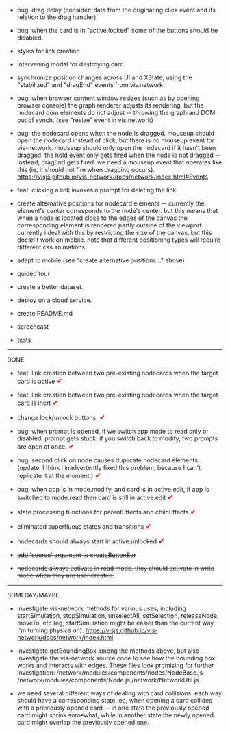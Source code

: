 - bug: drag delay (consider: data from the originating click event and its relation to the drag handler)

- bug: when the card is in "active.locked" some of the buttons should be disabled.

- styles for link creation

- intervening modal for destroying card

- synchronize position changes across UI and XState, using the "stabilized" and "dragEnd" events from vis.network

- bug: when browser content window resizes (such as by opening browser console) the graph renderer adjusts its rendering,
  but the nodecard dom elements do not adjust -- throwing the graph and DOM out of synch. (see "resize" event in vis.network)

- bug: the nodecard opens when the node is dragged. mouseup should open the nodecard instead of click, but there is no mouseup event for vis-network. mouseup should only open the nodecard if it hasn't been dragged. the hold event only gets fired when the node is not dragged -- instead,
  dragEnd gets fired. we need a mouseup event that operates like this (ie, it should not fire when dragging occurs).
  https://visjs.github.io/vis-network/docs/network/index.html#Events

- feat: clicking a link invokes a prompt for deleting the link.

- create alternative positions for nodecard elements -- currently the element's center corresponds to the node's center. but this
  means that when a node is located close to the edges of the canvas the corresponding element is rendered partly outside of the viewport. currently
  i deal with this by restricting the size of the canvas, but this doesn't work on mobile. note that different positioning types will require different css animations.

- adapt to mobile (see "create alternative positions..." above)

- guided tour

- create a better dataset.

- deploy on a cloud service.

- create README.md

- screencast

- tests

---

DONE

- feat: link creation between two pre-existing nodecards when the target card is active <span style="font-size: 1.2em; color:red">✔</span>

- feat: link creation between two pre-existing nodecards when the target card is inert <span style="font-size: 1.2em; color:red">✔</span>

- change lock/unlock buttons. <span style="font-size: 1.2em; color:red">✔</span>

- bug: when prompt is opened, if we switch app mode to read only or disabled, prompt gets stuck. if you switch back to modify, two prompts are open at once. <span style="font-size: 1.2em; color:red">✔</span>

- bug: second click on node causes duplicate nodecard elements. (update: I think I inadvertently fixed this problem, because I can't replicate it at the moment.) <span style="font-size: 1.2em; color:red">✔</span>

- bug: when app is in mode.modify, and card is in active.edit, if app is switched to mode.read then card is still in active.edit <span style="font-size: 1.2em; color:red">✔</span>

- state processing functions for parentEffects and childEffects <span style="font-size: 1.2em; color:red">✔</span>

- eliminated superfluous states and transitions <span style="font-size: 1.2em; color:red">✔</span>

- nodecards should always start in active.unlocked <span style="font-size: 1.2em; color:red">✔</span>

- <s>add 'source' argument to createButtonBar</s>

- <s>nodecards always activate in read mode. they should activate in write mode when they are user created.</s>

---

SOMEDAY/MAYBE

- investigate vis-network methods for various uses, including startSimulation, stopSimulation, unselectAll, setSelection, releaseNode, moveTo, etc
  (eg, startSimulation might be easier than the current way I'm turning physics on). https://visjs.github.io/vis-network/docs/network/index.html

- investigate getBoundingBox among the methods above, but also investigate the vis-network source code to see how the bounding box works and interacts
  with edges. These files look promising for further investigation:
  /network/modules/components/nodes/NodeBase.js
  /network/modules/components/Node.js
  /network/NetworkUtil.js

- we need several different ways of dealing with card collisions. each way should have a corresponding state. eg, when opening a card collides with a
  previously opened card -- in one state the previously opened card might shrink somewhat, while in another state the newly opened card might overlap
  the previously opened one.
